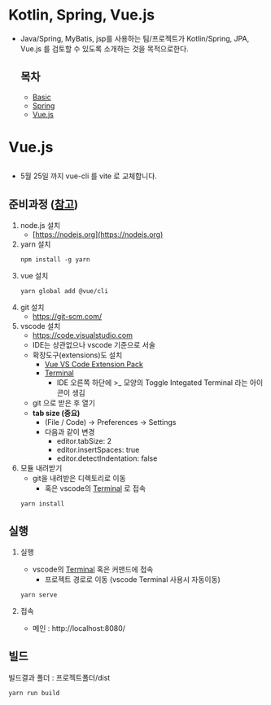 # Kotlin, Spring, Vue.js
- Java/Spring, MyBatis, jsp를 사용하는 팀/프로젝트가 Kotlin/Spring, JPA, Vue.js 를 검토할 수 있도록 소개하는 것을 목적으로한다.
  ## 목차
  - [Basic](https://github.com/saro-example/kotlin-vue--basic)
  - [Spring](https://github.com/saro-example/kotlin-vue--spring)
  - [Vue.js](https://github.com/saro-example/kotlin-vue--vue)

# Vue.js

##
- 5월 25일 까지 vue-cli 를 vite 로 교체합니다.

## 준비과정 ([참고](https://code.visualstudio.com/docs/nodejs/vuejs-tutorial))
1. node.js 설치
   * [https://nodejs.org](https://nodejs.org)
1. yarn 설치
   ```
   npm install -g yarn
   ```
1. vue 설치
   ```
   yarn global add @vue/cli
   ```
1. git 설치
    * https://git-scm.com/
1. vscode 설치
   * https://code.visualstudio.com
   * IDE는 상관없으나 vscode 기준으로 서술
   * 확장도구(extensions)도 설치
      * [Vue VS Code Extension Pack](https://marketplace.visualstudio.com/items?itemName=sdras.vue-vscode-extensionpack)
      * [Terminal](https://marketplace.visualstudio.com/items?itemName=formulahendry.terminal)
         * IDE 오른쪽 하단에 >_ 모양의 Toggle Integated Terminal 라는 아이콘이 생김
   * git 으로 받은 후 열기
   * **tab size (중요)**
      * (File / Code) → Preferences → Settings
      * 다음과 같이 변경
         * editor.tabSize: 2
         * editor.insertSpaces: true
         * editor.detectIndentation: false
1. 모듈 내려받기
   * git을 내려받은 디렉토리로 이동
      * 혹은 vscode의 [Terminal](https://marketplace.visualstudio.com/items?itemName=formulahendry.terminal) 로 접속
   ```
   yarn install
   ```

## 실행
1. 실행
   * vscode의 [Terminal](https://marketplace.visualstudio.com/items?itemName=formulahendry.terminal) 혹은 커맨드에 접속
      * 프로젝트 경로로 이동 (vscode Terminal 사용시 자동이동)
      
   ```
   yarn serve
   ```
   
2. 접속
   * 메인 : http://localhost:8080/

## 빌드
빌드결과 폴더 : 프로젝트폴더/dist
```
yarn run build
```
